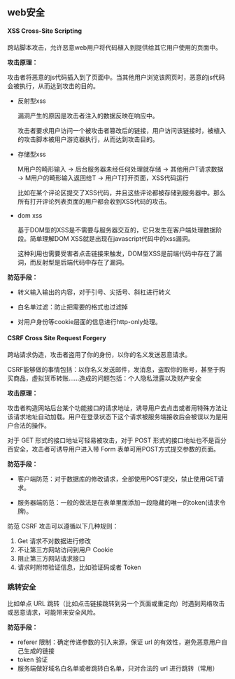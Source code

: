 ## web安全

#### XSS Cross-Site Scripting 

跨站脚本攻击，允许恶意web用户将代码植入到提供给其它用户使用的页面中。

**攻击原理：**

攻击者将恶意的js代码插入到了页面中。当其他用户浏览该网页时，恶意的js代码会被执行，从而达到攻击的目的。

- 反射型xss

  漏洞产生的原因是攻击者注入的数据反映在响应中。

  攻击者要求用户访问一个被攻击者篡改后的链接，用户访问该链接时，被植入的攻击脚本被用户游览器执行，从而达到攻击目的。

- 存储型xss

  M用户的畸形输入 -> 后台服务器未经任何处理就存储 -> 其他用户T请求数据 -> M用户的畸形输入返回给T -> 用户T打开页面，XSS代码运行

  比如在某个评论区提交了XSS代码，并且这些评论都被存储到服务器中。那么所有打开评论列表页面的用户都会收到XSS代码的攻击。

- dom xss

  基于DOM型的XSS是不需要与服务器交互的，它只发生在客户端处理数据阶段。简单理解DOM XSS就是出现在javascript代码中的xss漏洞。

  这种利用也需要受害者点击链接来触发，DOM型XSS是前端代码中存在了漏洞，而反射型是后端代码中存在了漏洞。

**防范手段：**

- 转义输入输出的内容，对于引号、尖括号、斜杠进行转义

- 白名单过滤：防止把需要的格式也过滤掉

- 对用户身份等cookie层面的信息进行http-only处理。

#### CSRF  Cross Site Request Forgery

跨站请求伪造，攻击者盗用了你的身份，以你的名义发送恶意请求。

CSRF能够做的事情包括：以你名义发送邮件，发消息，盗取你的账号，甚至于购买商品，虚拟货币转账......造成的问题包括：个人隐私泄露以及财产安全

**攻击原理：**

攻击者构造网站后台某个功能接口的请求地址，诱导用户去点击或者用特殊方法让该请求地址自动加载。用户在登录状态下这个请求被服务端接收后会被误以为是用户合法的操作。

对于 GET 形式的接口地址可轻易被攻击，对于 POST 形式的接口地址也不是百分百安全，攻击者可诱导用户进入带 Form 表单可用POST方式提交参数的页面。

**防范手段：**

- 客户端防范：对于数据库的修改请求，全部使用POST提交，禁止使用GET请求。

- 服务器端防范：一般的做法是在表单里面添加一段隐藏的唯一的token(请求令牌)。

防范 CSRF 攻击可以遵循以下几种规则：

1. Get 请求不对数据进行修改
2. 不让第三方网站访问到用户 Cookie
3. 阻止第三方网站请求接口
4. 请求时附带验证信息，比如验证码或者 Token



### 跳转安全

比如单点 URL 跳转（比如点击链接跳转到另一个页面或重定向）时遇到网络攻击或恶意请求，可能带来安全风险。

**防范手段：**

- referer 限制：确定传递参数的引入来源，保证 url 的有效性，避免恶意用户自己生成的链接
- token 验证
- 服务端做好域名白名单或者跳转白名单，只对合法的 url 进行跳转（常用）